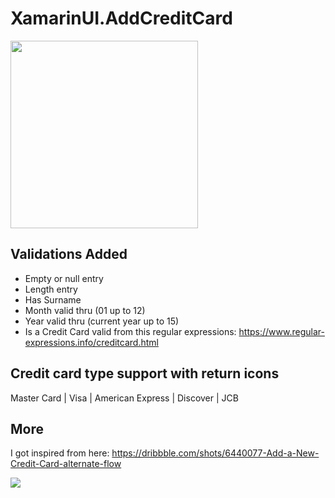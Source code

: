 # XamarinUI.AddCreditCard

<img width="300" src="https://raw.githubusercontent.com/alexandresanlim/XamarinUI.AddCreditCard/master/XamarinUI.AddCreditCard/XamarinUI.AddCreditCard/src/screenshot/android/ingif.gif"/>

## Validations Added
- Empty or null entry
- Length entry
- Has Surname
- Month valid thru (01 up to 12)
- Year valid thru (current year up to 15)
- Is a Credit Card valid from this regular expressions: https://www.regular-expressions.info/creditcard.html

## Credit card type support with return icons
Master Card | Visa | American Express | Discover | JCB

## More
I got inspired from here:
https://dribbble.com/shots/6440077-Add-a-New-Credit-Card-alternate-flow

<a href="https://snppts.dev/" target="_blank"><img src="https://camo.githubusercontent.com/b72b502eb8f3df149f75f8a72f7d0f9f35728827/68747470733a2f2f7777772e736e707074732e6465762f696d672f736e707074732d62616467652e6a7067" /></a>
